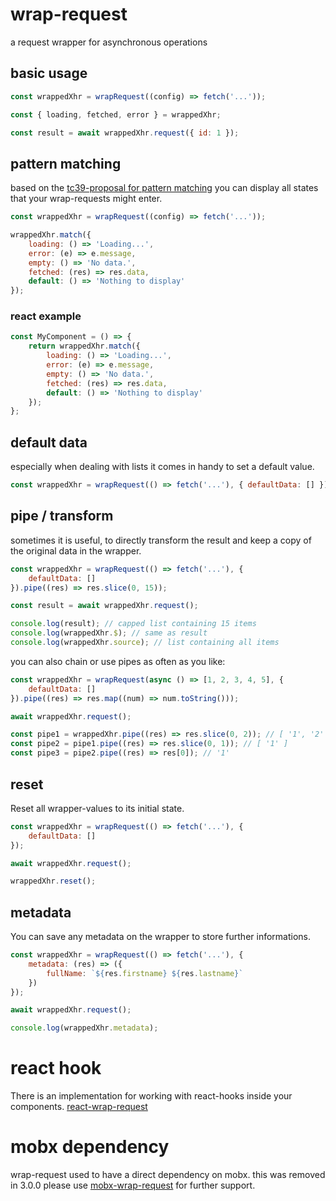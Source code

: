 # wrap-request

a request wrapper for asynchronous operations

## basic usage

```js
const wrappedXhr = wrapRequest((config) => fetch('...'));

const { loading, fetched, error } = wrappedXhr;

const result = await wrappedXhr.request({ id: 1 });
```

## pattern matching

based on the [tc39-proposal for pattern matching](https://github.com/tc39/proposal-pattern-matching) you can display all states that your wrap-requests might enter.

```js
const wrappedXhr = wrapRequest((config) => fetch('...'));

wrappedXhr.match({
    loading: () => 'Loading...',
    error: (e) => e.message,
    empty: () => 'No data.',
    fetched: (res) => res.data,
    default: () => 'Nothing to display'
});
```

### react example

```js
const MyComponent = () => {
    return wrappedXhr.match({
        loading: () => 'Loading...',
        error: (e) => e.message,
        empty: () => 'No data.',
        fetched: (res) => res.data,
        default: () => 'Nothing to display'
    });
};
```

## default data

especially when dealing with lists it comes in handy to set a default value.

```js
const wrappedXhr = wrapRequest(() => fetch('...'), { defaultData: [] });
```

## pipe / transform

sometimes it is useful, to directly transform the result and keep a copy of the original data in the wrapper.

```js
const wrappedXhr = wrapRequest(() => fetch('...'), {
    defaultData: []
}).pipe((res) => res.slice(0, 15));

const result = await wrappedXhr.request();

console.log(result); // capped list containing 15 items
console.log(wrappedXhr.$); // same as result
console.log(wrappedXhr.source); // list containing all items
```

you can also chain or use pipes as often as you like:

```js
const wrappedXhr = wrapRequest(async () => [1, 2, 3, 4, 5], {
    defaultData: []
}).pipe((res) => res.map((num) => num.toString()));

await wrappedXhr.request();

const pipe1 = wrappedXhr.pipe((res) => res.slice(0, 2)); // [ '1', '2' ]
const pipe2 = pipe1.pipe((res) => res.slice(0, 1)); // [ '1' ]
const pipe3 = pipe2.pipe((res) => res[0]); // '1'
```

## reset

Reset all wrapper-values to its initial state.

```js
const wrappedXhr = wrapRequest(() => fetch('...'), {
    defaultData: []
});

await wrappedXhr.request();

wrappedXhr.reset();
```

## metadata

You can save any metadata on the wrapper to store further informations.

```js
const wrappedXhr = wrapRequest(() => fetch('...'), {
    metadata: (res) => ({
        fullName: `${res.firstname} ${res.lastname}`
    })
});

await wrappedXhr.request();

console.log(wrappedXhr.metadata);
```

# react hook

There is an implementation for working with react-hooks inside your components. [react-wrap-request](https://github.com/misantronic/react-wrap-request)

# mobx dependency

wrap-request used to have a direct dependency on mobx. this was removed in 3.0.0
please use [mobx-wrap-request](https://github.com/misantronic/mobx-wrap-request) for further support.
